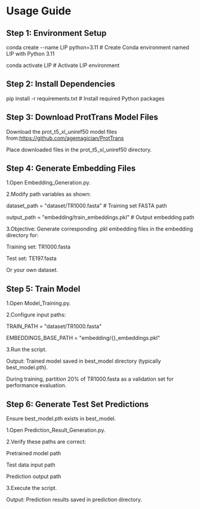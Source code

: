 # Usage Guide​
## Step 1: Environment Setup​
conda create --name LIP python=3.11      # Create Conda environment named LIP with Python 3.11

conda activate LIP                      # Activate LIP environment
## Step 2: Install Dependencies​
pip install -r requirements.txt  # Install required Python packages
## Step 3: Download ProtTrans Model Files​
Download the prot_t5_xl_uniref50 model files from:https://github.com/agemagician/ProtTrans

Place downloaded files in the prot_t5_xl_uniref50 directory.
## ​​Step 4: Generate Embedding Files​
1.Open Embedding_Generation.py.

2.Modify path variables as shown:

dataset_path = "dataset/TR1000.fasta"     # Training set FASTA path

output_path = "embedding/train_embeddings.pkl"  # Output embedding path

3.Objective:​​ Generate corresponding .pkl embedding files in the embedding directory for:

Training set: TR1000.fasta

Test set: TE197.fasta

Or your own dataset.

## Step 5: Train Model​
1.Open Model_Training.py.

2.Configure input paths:

TRAIN_PATH = "dataset/TR1000.fasta"    

EMBEDDINGS_BASE_PATH = "embedding/{}_embeddings.pkl"  

3.Run the script.

​​Output:​​ Trained model saved in best_model directory (typically best_model.pth).

During training, partition 20% of TR1000.fasta as a validation set for performance evaluation.

## Step 6: Generate Test Set Predictions​
Ensure best_model.pth exists in best_model.

1.Open Prediction_Result_Generation.py.

2.Verify these paths are correct:

Pretrained model path

Test data input path

Prediction output path

3.Execute the script.

​​Output:​​ Prediction results saved in prediction directory.
